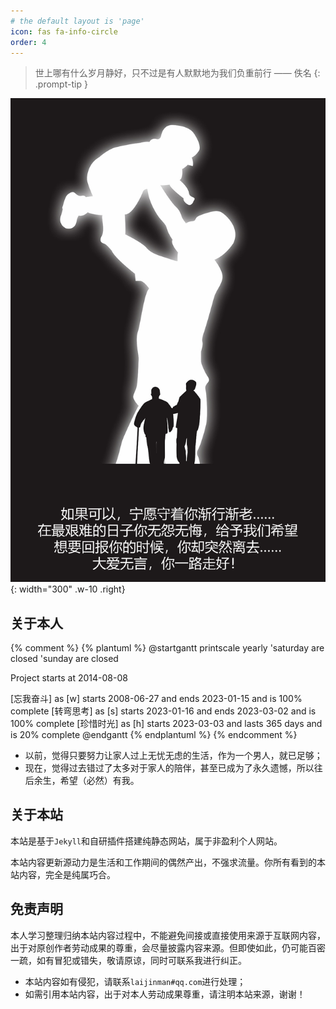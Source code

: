 ```yaml
---
# the default layout is 'page'
icon: fas fa-info-circle
order: 4
---
```


> 世上哪有什么岁月静好，只不过是有人默默地为我们负重前行 —— 佚名
{: .prompt-tip }

![致我的父亲](/assets/img/to-my-father.png){: width="300" .w-10 .right}

## 关于本人
{% comment %}
{% plantuml %}
@startgantt
printscale yearly
'saturday are closed
'sunday are closed

Project starts at 2014-08-08

[忘我奋斗] as [w] starts 2008-06-27 and ends 2023-01-15 and is 100% complete
[转弯思考] as [s] starts 2023-01-16 and ends 2023-03-02 and is 100% complete
[珍惜时光] as [h] starts 2023-03-03 and lasts 365 days and is 20% complete
@endgantt
{% endplantuml %}
{% endcomment %}
- 以前，觉得只要努力让家人过上无忧无虑的生活，作为一个男人，就已足够；
- 现在，觉得过去错过了太多对于家人的陪伴，甚至已成为了永久遗憾，所以往后余生，希望（必然）有我。

## 关于本站
本站是基于`Jekyll`和自研插件搭建纯静态网站，属于非盈利个人网站。

本站内容更新源动力是生活和工作期间的偶然产出，不强求流量。你所有看到的本站内容，完全是纯属巧合。


## 免责声明
本人学习整理归纳本站内容过程中，不能避免间接或直接使用来源于互联网内容，出于对原创作者劳动成果的尊重，会尽量披露内容来源。但即使如此，仍可能百密一疏，如有冒犯或错失，敬请原谅，同时可联系我进行纠正。

- 本站内容如有侵犯，请联系`laijinman#qq.com`进行处理；
- 如需引用本站内容，出于对本人劳动成果尊重，请注明本站来源，谢谢！

